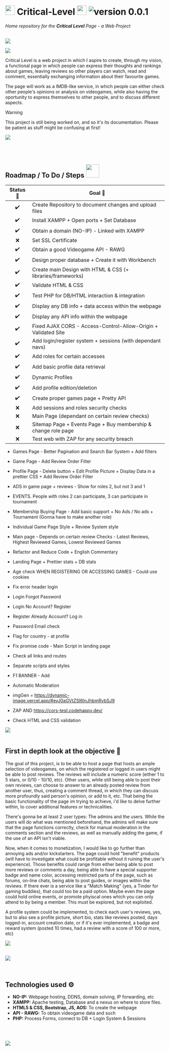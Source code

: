 # <img src="https://github.com/Jozaru27/Critical-Level/blob/main/media/star-spinning.gif" width="30" height="30"/> Critical-Level <img src="https://github.com/Jozaru27/Critical-Level/blob/main/media/star-spinning.gif" width="30" height="30"/> ![version 0.0.1](https://img.shields.io/badge/version-0.0.1-brightgreen)
<!-- BADGE TAKEN FROM: https://tekiter.github.io/shields-craft/ -->
*Home repository for the ***Critical Level*** Page - a Web Project* <br><br>

![](https://github.com/Jozaru27/Critical-Level/blob/main/media/separator.png)

![](https://github.com/Jozaru27/Critical-Level/blob/main/media/welcome.gif)

Critical Level is a web project in which I aspire to create, through my vision, a functional page in which people can express their thoughts and rankings about games, leaving reviews so other players can watch, read and comment, essentially exchanging information about their favourite games. 

The page will work as a IMDB-like service, in which people can either check other people's opinions or analysis on videogames, while also having the oportunity to express themselves to other people, and to discuss different aspects.

> [!WARNING]
> This project is still being worked on, and so it's its documentation. Please be patient as stuff might be confusing at first!

![](https://github.com/Jozaru27/Critical-Level/blob/main/media/separator.png)

<br><br>
## Roadmap / To Do / Steps <img src="https://github.com/Jozaru27/Critical-Level/blob/main/media/mario.gif" width="42" height="42"/>

| Status 📍 | Goal 🚀 |
| :---: | --- |
| ✔️ | Create Repository to document changes and upload files  |
| ✔️ | Install XAMPP + Open ports + Set Database  |
| ✔️ | Obtain a domain (NO-IP) - Linked with XAMPP  |
| ❌ | Set SSL Certificate |
| ✔️ | Obtain a good Videogame API - RAWG |
| ✔️ | Design proper database + Create it with Workbench |
| ✔️ | Create main Design with HTML & CSS (+ libraries/frameworks) |
| ✔️ | Validate HTML & CSS |
| ✔️ | Test PHP for DB/HTML interaction & integration  |
| ✔️ | Display any DB info + data access within the webpage |
| ✔️ | Display any API info within the webpage |
| ✔️ | Fixed AJAX CORS - Access-Control-Allow-Origin + Validated Site |
| ✔️ | Add login/register system + sessions (with dependant navs)|
| ✔️ | Add roles for certain accesses |
| ✔️ | Add basic profile data retrieval |
| ✔️ | Dynamic Profiles |
| ✔️ | Add profile edition/deletion |
| ✔️ | Create proper games page + Pretty API |
| ❌ | Add sessions and roles security checks |
| ❌ | Main Page (dependant on certain review checks) |
| ❌ | Sitemap Page + Events Page + Buy membership & change role page |
| ❌ | Test web with ZAP for any security breach |

* Games Page - Better Pagination and Search Bar System + Add filters
* Game Page - Add Review Order Filter
* Profile Page - Delete button + Edit Profile Picture + Display Data in a prettier CSS + Add Review Order Filter
* ADS in game page + reviews - Show for roles 2, but not 3 and 1
* EVENTS. People with roles 2 can participate, 3 can participate in tournament
* Membership Buying Page - Add basic support + No Ads / No ads + Tournament (Gonna have to make another role)
* Individual Game Page Style + Review System style
* Main page - Depends on certain review Checks - Latest Reviews, Highest Reviewed Games, Lowest Reviewed Games
* Refactor and Reduce Code + English Commentary
* Landing Page + Prettier stats + DB stats
* Age check WHEN REGISTERING OR ACCESSING GAMES - Could use cookies
* Fix error header login
* Login Forgot Password
* Login No Account? Register
* Register Already Account? Log in
* Password Email check
* Flag for country - at profile
* Fix promise code - Main Script in landing page
* Check all links and routes
* Separate scripts and styles
* F1 BANNER - Add

* Automatic Moderation
* imgGen = https://dynamic-image.vercel.app/#eyJ0aGVtZSI6InJhbmRvbSJ9
* ZAP AND https://cors-test.codehappy.dev/
* Check HTML and CSS validation

![](https://github.com/Jozaru27/Critical-Level/blob/main/media/separator.png)
<br><br>

## First in depth look at the objective 🎯

The goal of this project, is to be able to host a page that hosts an ample selection of videogames, on which the registered or logged in users might be able to post reviews. The reviews will include a numeric score (either 1 to 5 stars, or 0/10 - 10/10, etc).
Other users, while still being able to post their own reviews, can choose to answer to an already posted review from another user, thus, creating a comment thread, in which they can discuss more profoundly said person's opinion, or add to it, etc.
That being the basic functionality of the page im trying to achieve, i'd like to delve further within, to cover additional features or technicalities. 

There's gonna be at least 2 user types: The admins and the users. While the users will do what was mentioned beforehand, the admins will make sure that the page functions correctly, check for manual moderation in the comments section and the reviews, as well as
manually adding the game, if the use of an API isn't viable. 

Now, when it comes to monetization, I would like to go further than annoying ads and/or kickstarters. The page could hold "benefit" products (will have to investigate what could be profitable without it ruining the user's experience). Those benefits could range from either being able to post more reviews or comments a day, being able to have a special supporter badge and name color, accessing restricted parts of the page, such as forums, on-line chats, being able to post guides, or images within the reviews. If there ever is a service like a "Match Making" (yes, a Tinder for gaming buddies), that could too be a paid option. Maybe even the page could hold online events, or promote phyiscal ones which you can only attend to by being a member. This must be explored, but not exploited.

A profile system could be implemented, to check each user's reviews, yes, but to also see a profile picture, short bio, stats like reviews posted, days logged-in, account creation date, or if it's ever implemented, a badge and reward system (posted 10 times, had a review with a score of 100 or more, etc)

![](https://github.com/Jozaru27/Critical-Level/blob/main/media/separator.png)
<br><br>


<!-- Other API's: SteamWebAPI, IGDB, RAWG, Launchbox, Openretro, MobyGames, Metropolis Launcher, Screenscraper, Skraper, TheGamesDB, GameTDB, Giant Bomb--> 

![](https://github.com/Jozaru27/Critical-Level/blob/main/media/separator.png)
<br><br><br>

## Technologies used ⚙️

* **NO-IP:** Webpage hosting, DDNS, domain solving, IP forwarding, etc
* **XAMPP:** Apache testing, Database and a nexus on where to store files.
* **HTML5 & CSS, Bootstrap, JS, AOS:** To create the webpage
* **API - RAWG:** To obtain videogame data and such
* **PHP:** Process Forms, connect to DB + Login System & Sessions

<br><br>

![](https://github.com/Jozaru27/Critical-Level/blob/main/media/gary.gif)
